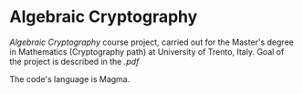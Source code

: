# Algebraic Cryptography

*Algebraic Cryptography* course project, carried out for the Master's degree in Mathematics (Cryptography path) at University of Trento, Italy.
Goal of the project is described in the *.pdf* 

The code's language is Magma.
